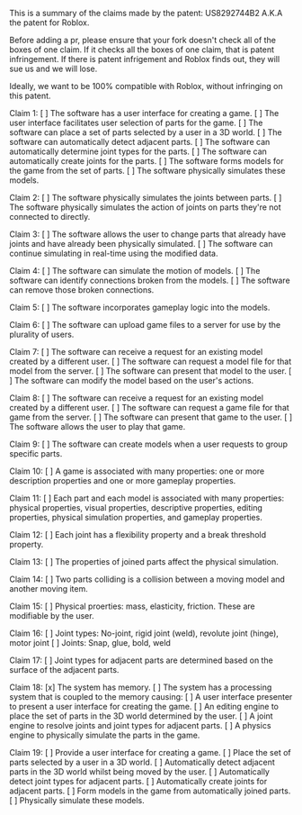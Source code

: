 This is a summary of the claims made by the patent: US8292744B2
A.K.A the patent for Roblox.

Before adding a pr, please ensure that your fork doesn't check all of the boxes of one claim.
If it checks all the boxes of one claim, that is patent infringement.
If there is patent infrigement and Roblox finds out, they will sue us and we will lose.

Ideally, we want to be 100% compatible with Roblox, without infringing on this patent.

Claim 1:
[ ] The software has a user interface for creating a game.
[ ] The user interface facilitates user selection of parts for the game.
[ ] The software can place a set of parts selected by a user in a 3D world.
[ ] The software can automatically detect adjacent parts.
[ ] The software can automatically determine joint types for the parts.
[ ] The software can automatically create joints for the parts.
[ ] The software forms models for the game from the set of parts.
[ ] The software physically simulates these models.

Claim 2:
[ ] The software physically simulates the joints between parts.
[ ] The software physically simulates the action of joints on parts they're not connected to directly.

Claim 3:
[ ] The software allows the user to change parts that already have joints and have already been physically simulated.
[ ] The software can continue simulating in real-time using the modified data.

Claim 4:
[ ] The software can simulate the motion of models.
[ ] The software can identify connections broken from the models.
[ ] The software can remove those broken connections.

Claim 5:
[ ] The software incorporates gameplay logic into the models.

Claim 6:
[ ] The software can upload game files to a server for use by the plurality of users.

Claim 7:
[ ] The software can receive a request for an existing model created by a different user.
[ ] The software can request a model file for that model from the server.
[ ] The software can present that model to the user.
[ ] The software can modify the model based on the user's actions.

Claim 8:
[ ] The software can receive a request for an existing model created by a different user.
[ ] The software can request a game file for that game from the server.
[ ] The software can present that game to the user.
[ ] The software allows the user to play that game.

Claim 9:
[ ] The software can create models when a user requests to group specific parts.

Claim 10:
[ ] A game is associated with many properties: one or more description properties and one or more gameplay properties.

Claim 11:
[ ] Each part and each model is associated with many properties: physical properties, visual properties, descriptive properties, editing properties, physical simulation properties, and gameplay properties.

Claim 12:
[ ] Each joint has a flexibility property and a break threshold property.

Claim 13:
[ ] The properties of joined parts affect the physical simulation.

Claim 14:
[ ] Two parts colliding is a collision between a moving model and another moving item.

Claim 15:
[ ] Physical proerties: mass, elasticity, friction. These are modifiable by the user.

Claim 16:
[ ] Joint types: No-joint, rigid joint (weld), revolute joint (hinge), motor joint
[ ] Joints: Snap, glue, bold, weld

Claim 17:
[ ] Joint types for adjacent parts are determined based on the surface of the adjacent parts.

Claim 18:
[x] The system has memory.
[ ] The system has a processing system that is coupled to the memory causing:
[ ] A user interface presenter to present a user interface for creating the game.
[ ] An editing engine to place the set of parts in the 3D world determined by the user.
[ ] A joint engine to resolve joints and joint types for adjacent parts.
[ ] A physics engine to physically simulate the parts in the game.

Claim 19:
[ ] Provide a user interface for creating a game.
[ ] Place the set of parts selected by a user in a 3D world.
[ ] Automatically detect adjacent parts in the 3D world whilst being moved by the user.
[ ] Automatically detect joint types for adjacent parts.
[ ] Automatically create joints for adjacent parts.
[ ] Form models in the game from automatically joined parts.
[ ] Physically simulate these models. 

